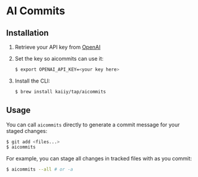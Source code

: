# AI Commits

## Installation

1. Retrieve your API key from
   [OpenAI](https://platform.openai.com/account/api-keys)

2. Set the key so aicommits can use it:

   ```sh
   $ export OPENAI_API_KEY=<your key here>
   ```

3. Install the CLI:

   ```sh
   $ brew install kaiiy/tap/aicommits
   ```

## Usage

You can call `aicommits` directly to generate a commit message for your staged
changes:

```sh
$ git add <files...>
$ aicommits
```

For example, you can stage all changes in tracked files with as you commit:

```sh
$ aicommits --all # or -a
```
